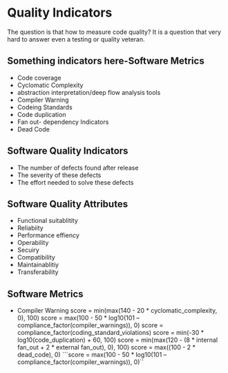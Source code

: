 # Quality Indicators

The question is that how to measure code quality? It is a question that very hard to answer even
a testing or quality veteran.

## Something indicators here-Software Metrics

- Code coverage
- Cyclomatic Complexity
- abstraction interpretation/deep flow analysis tools
- Compiler Warning
- Codeing Standards
- Code duplication
- Fan out- dependency Indicators
- Dead Code

## Software Quality Indicators 

- The number of defects found after release
- The severity of these defects
- The effort needed to solve these defects

## Software Quality Attributes

- Functional suitablitity
- Reliabiity
- Performance effiency
- Operability
- Secuiry
- Compatibility
- Maintainablitiy
- Transferability

## Software Metrics

- Compiler Warning
score = min(max(140 - 20 * cyclomatic_complexity, 0), 100)
score = max(100 - 50 * log10(101 – compliance_factor(compiler_warnings)), 0)
score = compliance_factor(coding_standard_violations)
score = min(-30 * log10(code_duplication) + 60, 100)
score = min(max(120 - (8 * internal fan_out + 2 * external fan_out), 0), 100)
score = max((100 - 2 * dead_code), 0)
```score = max(100 - 50 * log10(101 – compliance_factor(compiler_warnings)), 0)``
